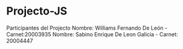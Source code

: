 # Projecto-JS
Participantes del Projecto 
Nombre: Williams Fernando De León - Carnet:20003935
Nombre: Sabino Enrique De Leon Galicia - Carnet: 20004447
